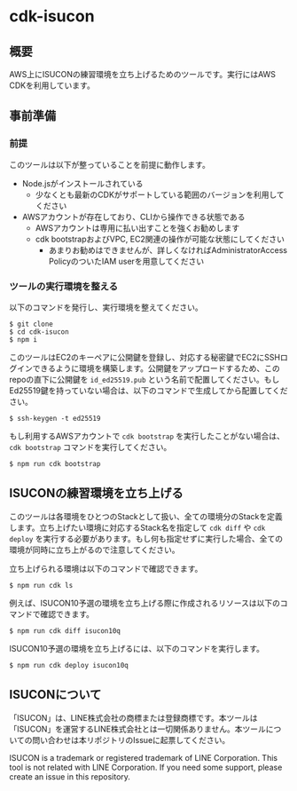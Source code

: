 # cdk-isucon

## 概要

AWS上にISUCONの練習環境を立ち上げるためのツールです。実行にはAWS CDKを利用しています。

## 事前準備

### 前提

このツールは以下が整っていることを前提に動作します。

- Node.jsがインストールされている
    - 少なくとも最新のCDKがサポートしている範囲のバージョンを利用してください
- AWSアカウントが存在しており、CLIから操作できる状態である
    - AWSアカウントは専用に払い出すことを強くお勧めします
    - cdk bootstrapおよびVPC, EC2関連の操作が可能な状態にしてください
        - あまりお勧めはできませんが、詳しくなければAdministratorAccess PolicyのついたIAM userを用意してください

### ツールの実行環境を整える

以下のコマンドを発行し、実行環境を整えてください。

```
$ git clone 
$ cd cdk-isucon
$ npm i
```

このツールはEC2のキーペアに公開鍵を登録し、対応する秘密鍵でEC2にSSHログインできるように環境を構築します。公開鍵をアップロードするため、このrepoの直下に公開鍵を `id_ed25519.pub` という名前で配置してください。もしEd25519鍵を持っていない場合は、以下のコマンドで生成してから配置してください。

```
$ ssh-keygen -t ed25519
```

もし利用するAWSアカウントで `cdk bootstrap` を実行したことがない場合は、 `cdk bootstrap` コマンドを実行してください。

```
$ npm run cdk bootstrap
```

## ISUCONの練習環境を立ち上げる

このツールは各環境をひとつのStackとして扱い、全ての環境分のStackを定義します。立ち上げたい環境に対応するStack名を指定して `cdk diff` や `cdk deploy` を実行する必要があります。もし何も指定せずに実行した場合、全ての環境が同時に立ち上がるので注意してください。

立ち上げられる環境は以下のコマンドで確認できます。

```
$ npm run cdk ls
```

例えば、ISUCON10予選の環境を立ち上げる際に作成されるリソースは以下のコマンドで確認できます。

```
$ npm run cdk diff isucon10q
```

ISUCON10予選の環境を立ち上げるには、以下のコマンドを実行します。

```
$ npm run cdk deploy isucon10q
```

## ISUCONについて

「ISUCON」は、LINE株式会社の商標または登録商標です。本ツールは「ISUCON」を運営するLINE株式会社とは一切関係ありません。本ツールについての問い合わせは本リポジトリのIssueに起票してください。

ISUCON is a trademark or registered trademark of LINE Corporation. This tool is not related with LINE Corporation. If you need some support, please create an issue in this repository.
